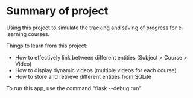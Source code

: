 # Summary of project

Using this project to simulate the tracking and saving of progress for e-learning courses.

Things to learn from this project:
- How to effectively link between different entities (Subject > Course > Video)
- How to display dynamic videos (multiple videos for each course)
- How to store and retrieve different entities from SQLite

To run this app, use the command "flask --debug run"
